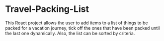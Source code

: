 # Travel-Packing-List
This React project allows the user to add items to a list of things to be packed for a vacation journey, tick off the ones that have been packed until the last one dynamically. Also, the list can be sorted by criteria.
